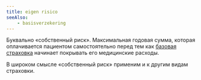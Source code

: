 ```yaml
---
title: eigen risico
seeAlso:
    - basisverzekering
---
```


Буквально «собственный риск». Максимальная годовая сумма, которая оплачивается пациентом самостоятельно перед тем как [базовая страховка](/glossary/basisverzekering) начинает покрывать его медицинские расходы.

В широком смысле «собственный риск» применим и к другим видам страховки.

<!--more-->
